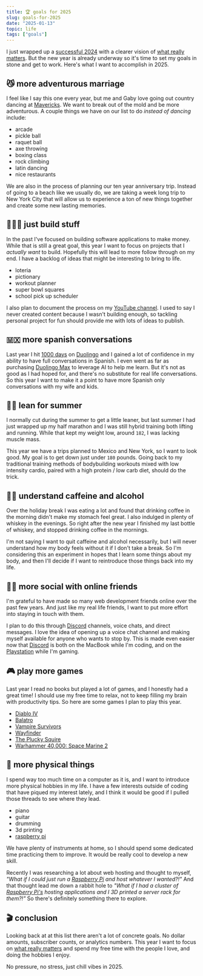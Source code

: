 ```yaml
---
title: 🏆 goals for 2025
slug: goals-for-2025
date: "2025-01-13"
topic: life
tags: ["goals"]
---
```


I just wrapped up a [successful 2024][2024-in-review] with a clearer vision of [what really matters][what-really-matters]. But the new year is already underway so it's time to set my goals in stone and get to work. Here's what I want to accomplish in 2025.

## 😼 more adventurous marriage

I feel like I say this one every year, but me and Gaby love going out country dancing at [Mavericks][mavericks]. We want to break out of the mold and be more adventurous. A couple things we have on our list to do _instead of dancing_ include:

- arcade
- pickle ball
- raquet ball
- axe throwing
- boxing class
- rock climbing
- latin dancing
- nice restaurants

We are also in the process of planning our ten year anniversary trip. Instead of going to a beach like we usually do, we are taking a week long trip to New York City that will allow us to experience a ton of new things together and create some new lasting memories.

## 👷🏼‍♂️ just build stuff

In the past I've focused on building software applications to make money. While that is still a great goal, this year I want to focus on projects that I _actually want_ to build. Hopefully this will lead to more follow through on my end. I have a backlog of ideas that might be interesting to bring to life.

- loteria
- pictionary
- workout planner
- super bowl squares
- school pick up scheduler

I also plan to document the process on my [YouTube channel][youtube]. I used to say I never created content because I wasn't building enough, so tackling personal project for fun should provide me with lots of ideas to publish.

## 🇲🇽 more spanish conversations

Last year I hit [1000 days][1000-days] on [Duolingo][duolingo] and I gained a lot of confidence in my ability to have full conversations in Spanish. I even went as far as purchasing [Duolingo Max][duolingo-max] to leverage AI to help me learn. But it's not as good as I had hoped for, and there's no substitute for real life conversations. So this year I want to make it a point to have more Spanish only conversations with my wife and kids.

## 💪🏼 lean for summer

I normally cut during the summer to get a little leaner, but last summer I had just wrapped up my half marathon and I was still hybrid training both lifting and running. While that kept my weight low, around `182`, I was lacking muscle mass.

This year we have a trips planned to Mexico and New York, so I want to look good. My goal is to get down just under `180` pounds. Going back to my traditional training methods of bodybuilding workouts mixed with low intensity cardio, paired with a high protein / low carb diet, should do the trick.

## 😶‍🌫️ understand caffeine and alcohol

Over the holiday break I was eating a lot and found that drinking coffee in the morning didn't make my stomach feel great. I also indulged in plenty of whiskey in the evenings. So right after the new year I finished my last bottle of whiskey, and stopped drinking coffee in the mornings.

I'm not saying I want to quit caffeine and alcohol necessarily, but I will never understand how my body feels without it if I don't take a break. So I'm considering this an experiment in hopes that I learn some things about my body, and then I'll decide if I want to reintroduce those things back into my life.

## 🙌🏼 more social with online friends

I'm grateful to have made so many web development friends online over the past few years. And just like my real life friends, I want to put more effort into staying in touch with them.

I plan to do this through [Discord][discord] channels, voice chats, and direct messages. I love the idea of opening up a voice chat channel and making myself available for anyone who wants to stop by. This is made even easier now that [Discord][discord] is both on the MacBook while I'm coding, and on the [Playstation][playstation] while I'm gaming.

## 🎮 play more games

Last year I read no books but played a lot of games, and I honestly had a great time! I should use my free time to relax, not to keep filling my brain with productivity tips. So here are some games I plan to play this year.

- [Diablo IV][diablo]
- [Balatro][balatro]
- [Vampire Survivors][vampire-survivors]
- [Wayfinder][wayfinder]
- [The Plucky Squire][plucky-squire]
- [Warhammer 40,000: Space Marine 2][warhammer]

## 🎸 more physical things

I spend way too much time on a computer as it is, and I want to introduce more physical hobbies in my life. I have a few interests outside of coding that have piqued my interest lately, and I think it would be good if I pulled those threads to see where they lead.

- piano
- guitar
- drumming
- 3d printing
- [raspberry pi][raspberry-pi]

We have plenty of instruments at home, so I should spend some dedicated time practicing them to improve. It would be really cool to develop a new skill.

Recently I was researching a lot about web hosting and thought to myself, _"What if I could just run a [Raspberry Pi][raspberry-pi] and host whatever I wanted?!"_ And that thought lead me down a rabbit hole to _"What if I had a cluster of [Raspberry Pi's][raspberry-pi] hosting applications and I 3D printed a server rack for them?!"_ So there's definitely something there to explore.

## 🎬 conclusion

Looking back at at this list there aren't a lot of concrete goals. No dollar amounts, subscriber counts, or analytics numbers. This year I want to focus on [what really matters][what-really-matters] and spend my free time with the people I love, and doing the hobbies I enjoy.

No pressure, no stress, just chill vibes in 2025.

[2024-in-review]: https://bradgarropy.com/blog/2024-in-review
[what-really-matters]: https://bradgarropy.com/blog/what-really-matters
[mavericks]: https://north.mavericksdancehall.com
[youtube]: https://youtube.com/bradgarropy
[1000-days]: https://instagram.com/p/DCNyYHztcgZ
[duolingo]: https://duolingo.com
[duolingo-max]: https://blog.duolingo.com/duolingo-max
[diablo]: https://amzn.to/4he8oH7
[wayfinder]: https://playstation.com/en-us/games/wayfinder
[balatro]: https://amzn.to/4he8xdD
[vampire-survivors]: https://playstation.com/en-us/games/vampire-survivors
[warhammer]: https://amzn.to/42eirb0
[plucky-squire]: https://amzn.to/4he8s9P
[discord]: https://discord.com
[raspberry-pi]: https://amzn.to/4h4HRME
[playstation]: https://amzn.to/40btQpv

